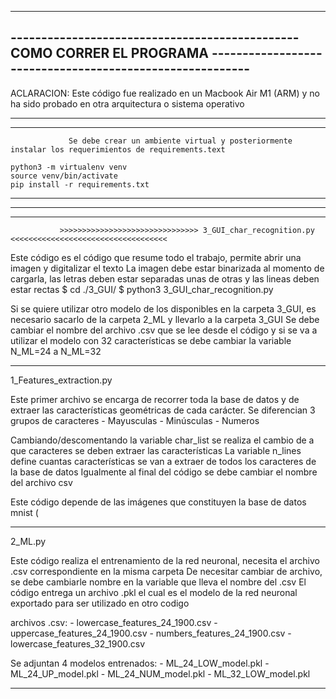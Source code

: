 ---------------------------------------------------------------------------------------------------------------------------------
----------------------------------------------- COMO CORRER EL PROGRAMA ---------------------------------------------------------
---------------------------------------------------------------------------------------------------------------------------------

ACLARACION: Este código fue realizado en un Macbook Air M1 (ARM) y no ha sido probado en otra arquitectura o sistema operativo

---------------------------------------------------------------------------------------------------------------------------------
---------------------------------------------------------------------------------------------------------------------------------
                 Se debe crear un ambiente virtual y posteriormente instalar los requerimientos de requirements.text
    
    python3 -m virtualenv venv
    source venv/bin/activate
    pip install -r requirements.txt
---------------------------------------------------------------------------------------------------------------------------------
---------------------------------------------------------------------------------------------------------------------------------
---------------------------------------------------------------------------------------------------------------------------------

               >>>>>>>>>>>>>>>>>>>>>>>>>>>>>>> 3_GUI_char_recognition.py      <<<<<<<<<<<<<<<<<<<<<<<<<<<<<<<<<<<

Este código es el código que resume todo el trabajo, permite abrir una imagen y digitalizar el texto
La imagen debe estar binarizada al momento de cargarla, las letras deben estar separadas unas de otras y las lineas deben estar rectas
		$ cd ./3_GUI/
                $ python3 3_GUI_char_recognition.py

Si se quiere utilizar otro modelo de los disponibles en la carpeta 3_GUI, es necesario sacarlo de la carpeta 2_ML y llevarlo a
la carpeta 3_GUI Se debe cambiar el nombre del archivo .csv que se lee desde el código y si se va a utilizar el modelo con 32 
características se debe cambiar la variable N_ML=24 a N_ML=32 

---------------------------------------------------------------------------------------------------------------------------------

1_Features_extraction.py

Este primer archivo se encarga de recorrer toda la base de datos y de extraer las características geométricas
de cada carácter. Se diferencian 3 grupos de caracteres
    - Mayusculas
    - Minúsculas
    - Numeros

Cambiando/descomentando la variable char_list se realiza el cambio de a que caracteres se deben extraer las características
La variable n_lines define cuantas características se van a extraer de todos los caracteres de la base de datos
Igualmente al final del código se debe cambiar el nombre del archivo csv

Este código depende de las imágenes que constituyen la base de datos mnist (

---------------------------------------------------------------------------------------------------------------------------------

2_ML.py

Este código realiza el entrenamiento de la red neuronal, necesita el archivo .csv correspondiente en la misma carpeta 
De necesitar cambiar de archivo, se debe cambiarle nombre en la variable que lleva el nombre del .csv
El código entrega un archivo .pkl el cual es el modelo de la red neuronal exportado para ser utilizado en otro codigo

archivos .csv:
    - lowercase_features_24_1900.csv
    - uppercase_features_24_1900.csv
    - numbers_features_24_1900.csv
    - lowercase_features_32_1900.csv

Se adjuntan 4 modelos entrenados: 
    - ML_24_LOW_model.pkl
    - ML_24_UP_model.pkl
    - ML_24_NUM_model.pkl
    - ML_32_LOW_model.pkl

---------------------------------------------------------------------------------------------------------------------------------
